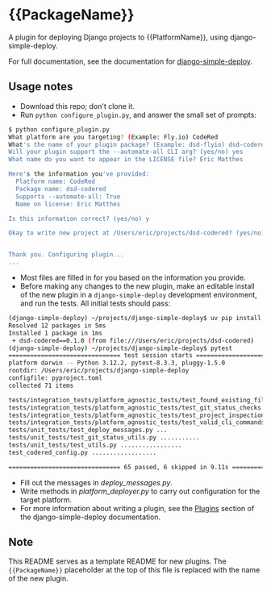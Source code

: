 # {{PackageName}}

A plugin for deploying Django projects to {{PlatformName}}, using django-simple-deploy.

For full documentation, see the documentation for [django-simple-deploy](https://django-simple-deploy.readthedocs.io/en/latest/).

Usage notes
---

- Download this repo; don't clone it.
- Run `python configure_plugin.py`, and answer the small set of prompts:

```sh
$ python configure_plugin.py 
What platform are you targeting? (Example: Fly.io) CodeRed
What's the name of your plugin package? (Example: dsd-flyio) dsd-codered
Will your plugin support the --automate-all CLI arg? (yes/no) yes
What name do you want to appear in the LICENSE file? Eric Matthes

Here's the information you've provided:
  Platform name: CodeRed
  Package name: dsd-codered
  Supports --automate-all: True
  Name on license: Eric Matthes

Is this information correct? (yes/no) y

Okay to write new project at /Users/eric/projects/dsd-codered? (yes/no) y


Thank you. Configuring plugin...
...
```

- Most files are filled in for you based on the information you provide.
- Before making any changes to the new plugin, make an editable install of the new plugin in a `django-simple-deploy` development environment, and run the tests. All initial tests should pass:

```sh
(django-simple-deploy) ~/projects/django-simple-deploy$ uv pip install -e ~/projects/dsd-codered
Resolved 12 packages in 5ms
Installed 1 package in 1ms
 + dsd-codered==0.1.0 (from file:///Users/eric/projects/dsd-codered)
(django-simple-deploy) ~/projects/django-simple-deploy$ pytest
=============================== test session starts ===============================
platform darwin -- Python 3.12.2, pytest-8.3.3, pluggy-1.5.0
rootdir: /Users/eric/projects/django-simple-deploy
configfile: pyproject.toml
collected 71 items

tests/integration_tests/platform_agnostic_tests/test_found_existing_file.py sss
tests/integration_tests/platform_agnostic_tests/test_git_status_checks.py .............
tests/integration_tests/platform_agnostic_tests/test_project_inspection.py sss
tests/integration_tests/platform_agnostic_tests/test_valid_cli_commands.py ...
tests/unit_tests/test_deploy_messages.py ...
tests/unit_tests/test_git_status_utils.py ...........
tests/unit_tests/test_utils.py .................
test_codered_config.py ..................

=============================== 65 passed, 6 skipped in 9.11s ===============================
```

- Fill out the messages in *deploy_messages.py*.
- Write methods in *platform_deployer.py* to carry out configuration for the target platform.
- For more information about writing a plugin, see the [Plugins](https://django-simple-deploy.readthedocs.io/en/latest/plugins/) section of the django-simple-deploy documentation.

Note
---

This README serves as a template README for new plugins. The `{{PackageName}}` placeholder at the top of this file is replaced with the name of the new plugin.
